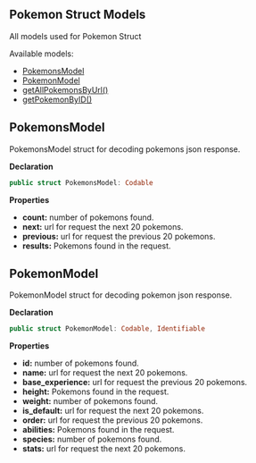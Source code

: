 ## Pokemon Struct Models

All models used for Pokemon Struct

Available models: 

- [PokemonsModel](#pokemonsModel)
- [PokemonModel](#pokemonModel)
- [getAllPokemonsByUrl()](#getAllPokemonsByUrl)
- [getPokemonByID()](#getPokemonByID)

## PokemonsModel

PokemonsModel struct for decoding pokemons json response.

**Declaration**
```swift
public struct PokemonsModel: Codable
```
**Properties**

- **count:** number of pokemons found.
- **next:** url for request the next 20 pokemons.
- **previous:** url for request the previous 20 pokemons.
- **results:** Pokemons found in the request.


## PokemonModel

PokemonModel struct for decoding pokemon json response.

**Declaration**
```swift
public struct PokemonModel: Codable, Identifiable
```
**Properties**

- **id:** number of pokemons found.
- **name:** url for request the next 20 pokemons.
- **base_experience:** url for request the previous 20 pokemons.
- **height:** Pokemons found in the request.
- **weight:** number of pokemons found.
- **is_default:** url for request the next 20 pokemons.
- **order:** url for request the previous 20 pokemons.
- **abilities:** Pokemons found in the request.
- **species:** number of pokemons found.
- **stats:** url for request the next 20 pokemons.


